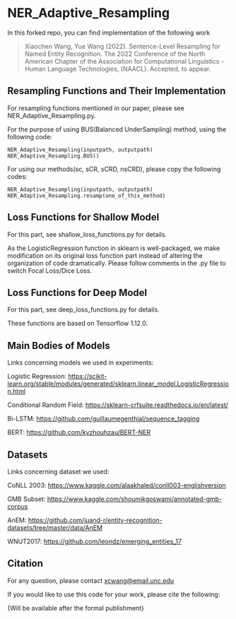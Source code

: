 # NER_Adaptive_Resampling

In this forked repo, you can find implementation of the following work

> Xiaochen Wang, Yue Wang (2022). Sentence-Level Resampling for Named Entity Recognition. The 2022 Conference of the North American Chapter of the Association for Computational Linguistics - Human Language Technologies, (NAACL). Accepted, to appear.



## Resampling Functions and Their Implementation

For resampling functions mentioned in our paper, please see NER_Adaptive_Resampling.py.

  For the purpose of using BUS(Balanced UnderSampling) method, using the following code:

  	NER_Adaptive_Resampling(inputpath, outputpath)
  	NER_Adaptive_Resampling.BUS()

  For using our methods(sc, sCR, sCRD, nsCRD), please copy the following codes:

  	NER_Adaptive_Resampling(inputpath, outputpath)
  	NER_Adaptive_Resampling.resamp(one_of_this_method)

## Loss Functions for Shallow Model

  For this part, see shallow_loss_functions.py for details.

  As the LogisticRegression function in sklearn is well-packaged, we make modification on its original 
  loss function part instead of altering the organization of code dramatically.
  Please follow comments in the .py file to switch Focal Loss/Dice Loss.

 
## Loss Functions for Deep Model

  For this part, see deep_loss_functions.py for details.

  These functions are based on Tensorflow 1.12.0.

## Main Bodies of Models

  Links concerning models we used in experiments:

  Logistic Regression: https://scikit-learn.org/stable/modules/generated/sklearn.linear_model.LogisticRegression.html
	
  Conditional Random Field: https://sklearn-crfsuite.readthedocs.io/en/latest/
	
  Bi-LSTM: https://github.com/guillaumegenthial/sequence_tagging
	
  BERT: https://github.com/kyzhouhzau/BERT-NER

## Datasets

  Links concerning dataset we used:
	
  CoNLL 2003: https://www.kaggle.com/alaakhaled/conll003-englishversion
	
  GMB Subset: https://www.kaggle.com/shoumikgoswami/annotated-gmb-corpus
	
  AnEM: https://github.com/juand-r/entity-recognition-datasets/tree/master/data/AnEM
	
  WNUT2017: https://github.com/leondz/emerging_entities_17
	

## Citation

For any question, please contact xcwang@email.unc.edu

If you would like to use this code for your work, please cite the following:

{Will be available after the formal publishment}
